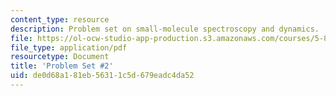 ```yaml
---
content_type: resource
description: Problem set on small-molecule spectroscopy and dynamics.
file: https://ol-ocw-studio-app-production.s3.amazonaws.com/courses/5-80-small-molecule-spectroscopy-and-dynamics-fall-2008/de0d68a181eb56311c5d679eadc4da52_ps2_1987.pdf
file_type: application/pdf
resourcetype: Document
title: 'Problem Set #2'
uid: de0d68a1-81eb-5631-1c5d-679eadc4da52
---
```

